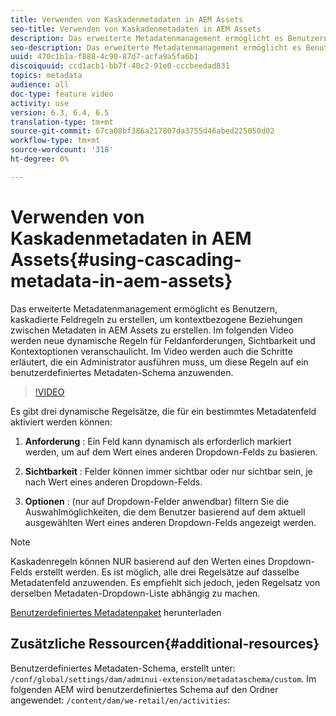 ```yaml
---
title: Verwenden von Kaskadenmetadaten in AEM Assets
seo-title: Verwenden von Kaskadenmetadaten in AEM Assets
description: Das erweiterte Metadatenmanagement ermöglicht es Benutzern, kaskadierte Feldregeln zu erstellen, um kontextbezogene Beziehungen zwischen Metadaten in AEM Assets zu erstellen. Im folgenden Video werden neue dynamische Regeln für Feldanforderungen, Sichtbarkeit und Kontextoptionen veranschaulicht. Im Video werden auch die Schritte erläutert, die ein Administrator ausführen muss, um diese Regeln auf ein benutzerdefiniertes Metadaten-Schema anzuwenden.
seo-description: Das erweiterte Metadatenmanagement ermöglicht es Benutzern, kaskadierte Feldregeln zu erstellen, um kontextbezogene Beziehungen zwischen Metadaten in AEM Assets zu erstellen. Im folgenden Video werden neue dynamische Regeln für Feldanforderungen, Sichtbarkeit und Kontextoptionen veranschaulicht. Im Video werden auch die Schritte erläutert, die ein Administrator ausführen muss, um diese Regeln auf ein benutzerdefiniertes Metadaten-Schema anzuwenden.
uuid: 470c1b1a-f888-4c90-87d7-acfa9a5fa6b1
discoiquuid: ccd1acb1-bb7f-48c2-91e0-cccbeedad831
topics: metadata
audience: all
doc-type: feature video
activity: use
version: 6.3, 6.4, 6.5
translation-type: tm+mt
source-git-commit: 67ca08bf386a217807da3755d46abed225050d02
workflow-type: tm+mt
source-wordcount: '318'
ht-degree: 0%

---
```



# Verwenden von Kaskadenmetadaten in AEM Assets{#using-cascading-metadata-in-aem-assets}

Das erweiterte Metadatenmanagement ermöglicht es Benutzern, kaskadierte Feldregeln zu erstellen, um kontextbezogene Beziehungen zwischen Metadaten in AEM Assets zu erstellen. Im folgenden Video werden neue dynamische Regeln für Feldanforderungen, Sichtbarkeit und Kontextoptionen veranschaulicht. Im Video werden auch die Schritte erläutert, die ein Administrator ausführen muss, um diese Regeln auf ein benutzerdefiniertes Metadaten-Schema anzuwenden.

>[!VIDEO](https://video.tv.adobe.com/v/20702/?quality=9&learn=on)

Es gibt drei dynamische Regelsätze, die für ein bestimmtes Metadatenfeld aktiviert werden können:

1. **Anforderung** : Ein Feld kann dynamisch als erforderlich markiert werden, um auf dem Wert eines anderen Dropdown-Felds zu basieren.

2. **Sichtbarkeit** : Felder können immer sichtbar oder nur sichtbar sein, je nach Wert eines anderen Dropdown-Felds.

3. **Optionen** : (nur auf Dropdown-Felder anwendbar) filtern Sie die Auswahlmöglichkeiten, die dem Benutzer basierend auf dem aktuell ausgewählten Wert eines anderen Dropdown-Felds angezeigt werden.

>[!NOTE]
>
>Kaskadenregeln können NUR basierend auf den Werten eines Dropdown-Felds erstellt werden. Es ist möglich, alle drei Regelsätze auf dasselbe Metadatenfeld anzuwenden. Es empfiehlt sich jedoch, jeden Regelsatz von derselben Metadaten-Dropdown-Liste abhängig zu machen.

[Benutzerdefiniertes Metadatenpaket](assets/cascade-metadata-values-001.zip) herunterladen

## Zusätzliche Ressourcen{#additional-resources}

Benutzerdefiniertes Metadaten-Schema, erstellt unter: `/conf/global/settings/dam/adminui-extension/metadataschema/custom`. Im folgenden AEM wird benutzerdefiniertes Schema auf den Ordner angewendet: `/content/dam/we-retail/en/activities`:

